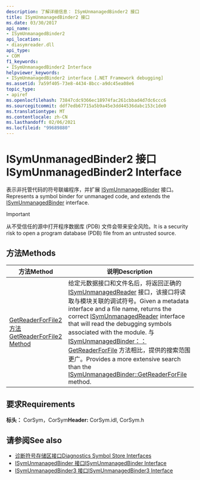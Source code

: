 ```yaml
---
description: 了解详细信息： ISymUnmanagedBinder2 接口
title: ISymUnmanagedBinder2 接口
ms.date: 03/30/2017
api_name:
- ISymUnmanagedBinder2
api_location:
- diasymreader.dll
api_type:
- COM
f1_keywords:
- ISymUnmanagedBinder2 Interface
helpviewer_keywords:
- ISymUnmanagedBinder2 interface [.NET Framework debugging]
ms.assetid: 7a59f405-73e8-4434-8bcc-a9dc45ea08e6
topic_type:
- apiref
ms.openlocfilehash: 73847cdc9366ec18974fac261cbbad4d7dc6ccc6
ms.sourcegitcommit: ddf7edb67715a5b9a45e3dd44536dabc153c1de0
ms.translationtype: MT
ms.contentlocale: zh-CN
ms.lasthandoff: 02/06/2021
ms.locfileid: "99689880"
---
```

# <a name="isymunmanagedbinder2-interface"></a><span data-ttu-id="44ffd-103">ISymUnmanagedBinder2 接口</span><span class="sxs-lookup"><span data-stu-id="44ffd-103">ISymUnmanagedBinder2 Interface</span></span>

<span data-ttu-id="44ffd-104">表示非托管代码的符号联编程序，并扩展 [ISymUnmanagedBinder](isymunmanagedbinder-interface.md) 接口。</span><span class="sxs-lookup"><span data-stu-id="44ffd-104">Represents a symbol binder for unmanaged code, and extends the [ISymUnmanagedBinder](isymunmanagedbinder-interface.md) interface.</span></span>  
  
> [!IMPORTANT]
> <span data-ttu-id="44ffd-105">从不受信任的源中打开程序数据库 (PDB) 文件会带来安全风险。</span><span class="sxs-lookup"><span data-stu-id="44ffd-105">It is a security risk to open a program database (PDB) file from an untrusted source.</span></span>  
  
## <a name="methods"></a><span data-ttu-id="44ffd-106">方法</span><span class="sxs-lookup"><span data-stu-id="44ffd-106">Methods</span></span>  
  
|<span data-ttu-id="44ffd-107">方法</span><span class="sxs-lookup"><span data-stu-id="44ffd-107">Method</span></span>|<span data-ttu-id="44ffd-108">说明</span><span class="sxs-lookup"><span data-stu-id="44ffd-108">Description</span></span>|  
|------------|-----------------|  
|[<span data-ttu-id="44ffd-109">GetReaderForFile2 方法</span><span class="sxs-lookup"><span data-stu-id="44ffd-109">GetReaderForFile2 Method</span></span>](isymunmanagedbinder2-getreaderforfile2-method.md)|<span data-ttu-id="44ffd-110">给定元数据接口和文件名后，将返回正确的 [ISymUnmanagedReader](isymunmanagedreader-interface.md) 接口，该接口将读取与模块关联的调试符号。</span><span class="sxs-lookup"><span data-stu-id="44ffd-110">Given a metadata interface and a file name, returns the correct [ISymUnmanagedReader](isymunmanagedreader-interface.md) interface that will read the debugging symbols associated with the module.</span></span> <span data-ttu-id="44ffd-111">与 [ISymUnmanagedBinder：： GetReaderForFile](isymunmanagedbinder-getreaderforfile-method.md) 方法相比，提供的搜索范围更广。</span><span class="sxs-lookup"><span data-stu-id="44ffd-111">Provides a more extensive search than the [ISymUnmanagedBinder::GetReaderForFile](isymunmanagedbinder-getreaderforfile-method.md) method.</span></span>|  
  
## <a name="requirements"></a><span data-ttu-id="44ffd-112">要求</span><span class="sxs-lookup"><span data-stu-id="44ffd-112">Requirements</span></span>  

 <span data-ttu-id="44ffd-113">**标头：** CorSym，CorSym</span><span class="sxs-lookup"><span data-stu-id="44ffd-113">**Header:** CorSym.idl, CorSym.h</span></span>  
  
## <a name="see-also"></a><span data-ttu-id="44ffd-114">请参阅</span><span class="sxs-lookup"><span data-stu-id="44ffd-114">See also</span></span>

- [<span data-ttu-id="44ffd-115">诊断符号存储区接口</span><span class="sxs-lookup"><span data-stu-id="44ffd-115">Diagnostics Symbol Store Interfaces</span></span>](diagnostics-symbol-store-interfaces.md)
- [<span data-ttu-id="44ffd-116">ISymUnmanagedBinder 接口</span><span class="sxs-lookup"><span data-stu-id="44ffd-116">ISymUnmanagedBinder Interface</span></span>](isymunmanagedbinder-interface.md)
- [<span data-ttu-id="44ffd-117">ISymUnmanagedBinder3 接口</span><span class="sxs-lookup"><span data-stu-id="44ffd-117">ISymUnmanagedBinder3 Interface</span></span>](isymunmanagedbinder3-interface.md)
